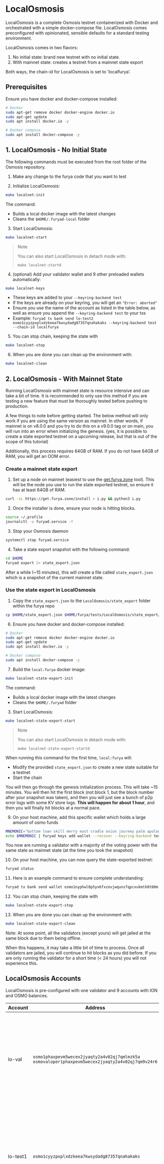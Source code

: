 # LocalOsmosis

LocalOsmosis is a complete Osmosis testnet containerized with Docker and orchestrated with a simple docker-compose file. LocalOsmosis comes preconfigured with opinionated, sensible defaults for a standard testing environment.

LocalOsmosis comes in two flavors:

1. No initial state: brand new testnet with no initial state. 
2. With mainnet state: creates a testnet from a mainnet state export

Both ways, the chain-id for LocalOsmosis is set to 'localfurya'.

## Prerequisites

Ensure you have docker and docker-compose installed:

```sh
# Docker
sudo apt-get remove docker docker-engine docker.io
sudo apt-get update
sudo apt install docker.io -y

# Docker compose
sudo apt install docker-compose -y
```

## 1. LocalOsmosis - No Initial State

The following commands must be executed from the root folder of the Osmosis repository.

1. Make any change to the furya code that you want to test

2. Initialize LocalOsmosis:

```bash
make localnet-init
```

The command:

- Builds a local docker image with the latest changes
- Cleans the `$HOME/.furyad-local` folder

3. Start LocalOsmosis:

```bash
make localnet-start
```

> Note
>
> You can also start LocalOsmosis in detach mode with:
>
> `make localnet-startd`

4. (optional) Add your validator wallet and 9 other preloaded wallets automatically:

```bash
make localnet-keys
```

- These keys are added to your `--keyring-backend test`
- If the keys are already on your keyring, you will get an `"Error: aborted"`
- Ensure you use the name of the account as listed in the table below, as well as ensure you append the `--keyring-backend test` to your txs
- Example: `furyad tx bank send lo-test2 osmo1cyyzpxplxdzkeea7kwsydadg87357qnahakaks --keyring-backend test --chain-id localfurya`

5. You can stop chain, keeping the state with

```bash
make localnet-stop
```

6. When you are done you can clean up the environment with:

```bash
make localnet-clean
```

## 2. LocalOsmosis - With Mainnet State

Running LocalOsmosis with mainnet state is resource intensive and can take a bit of time.
It is recommended to only use this method if you are testing a new feature that must be thoroughly tested before pushing to production.

A few things to note before getting started. The below method will only work if you are using the same version as mainnet. In other words,
if mainnet is on v8.0.0 and you try to do this on a v9.0.0 tag or on main, you will run into an error when initializing the genesis.
(yes, it is possible to create a state exported testnet on a upcoming release, but that is out of the scope of this tutorial)

Additionally, this process requires 64GB of RAM. If you do not have 64GB of RAM, you will get an OOM error.

### Create a mainnet state export

1. Set up a node on mainnet (easiest to use the [get.furya.zone](https://get.furya.zone) tool). This will be the node you use to run the state exported testnet, so ensure it has at least 64GB of RAM.

```sh
curl -sL https://get.furya.zone/install > i.py && python3 i.py
```

2. Once the installer is done, ensure your node is hitting blocks.

```sh
source ~/.profile
journalctl -u furyad.service -f
```

3. Stop your Osmosis daemon

```sh
systemctl stop furyad.service
```

4. Take a state export snapshot with the following command:

```sh
cd $HOME
furyad export 2> state_export.json
```

After a while (~15 minutes), this will create a file called `state_export.json` which is a snapshot of the current mainnet state.

### Use the state export in LocalOsmosis

1. Copy the `state_export.json` to the `LocalOsmosis/state_export` folder within the furya repo

```sh
cp $HOME/state_export.json $HOME/furya/tests/LocalOsmosis/state_export/
```

6. Ensure you have docker and docker-compose installed:

```sh
# Docker
sudo apt-get remove docker docker-engine docker.io
sudo apt-get update
sudo apt install docker.io -y

# Docker compose
sudo apt install docker-compose -y
```

7. Build the `local:furya` docker image:

```bash
make localnet-state-export-init
```

The command:

- Builds a local docker image with the latest changes
- Cleans the `$HOME/.furyad` folder

3. Start LocalOsmosis:

```bash
make localnet-state-export-start
```

> Note
>
> You can also start LocalOsmosis in detach mode with:
>
> `make localnet-state-export-startd`

When running this command for the first time, `local:furya` will:

- Modify the provided `state_export.json` to create a new state suitable for a testnet
- Start the chain

You will then go through the genesis initialization process. This will take ~15 minutes.
You will then hit the first block (not block 1, but the block number after your snapshot was taken), and then you will just see a bunch of p2p error logs with some KV store logs.
**This will happen for about 1 hour**, and then you will finally hit blocks at a normal pace.

9. On your host machine, add this specific wallet which holds a large amount of osmo funds

```sh
MNEMONIC="bottom loan skill merry east cradle onion journey palm apology verb edit desert impose absurd oil bubble sweet glove shallow size build burst effort"
echo $MNEMONIC | furyad keys add wallet --recover --keyring-backend test
```

You now are running a validator with a majority of the voting power with the same state as mainnet state (at the time you took the snapshot)

10. On your host machine, you can now query the state-exported testnet:

```sh
furyad status
```

11. Here is an example command to ensure complete understanding:

```sh
furyad tx bank send wallet osmo1nyphwl8p5yx6fxzevjwqunsfqpcxukmtk8t60m 10000000uosmo --chain-id testing1 --keyring-backend test
```

12. You can stop chain, keeping the state with

```bash
make localnet-state-export-stop
```

13. When you are done you can clean up the environment with:

```bash
make localnet-state-export-clean
```

Note: At some point, all the validators (except yours) will get jailed at the same block due to them being offline.

When this happens, it may take a little bit of time to process. Once all validators are jailed, you will continue to hit blocks as you did before.
If you are only running the validator for a short time (< 24 hours) you will not experience this.

## LocalOsmosis Accounts

LocalOsmosis is pre-configured with one validator and 9 accounts with ION and OSMO balances.

| Account   | Address                                                                                                | Mnemonic                                                                                                                                                                   |
|-----------|--------------------------------------------------------------------------------------------------------|----------------------------------------------------------------------------------------------------------------------------------------------------------------------------|
| lo-val    | `osmo1phaxpevm5wecex2jyaqty2a4v02qj7qmlmzk5a`<br/>`osmovaloper1phaxpevm5wecex2jyaqty2a4v02qj7qm9v24r6` | `satisfy adjust timber high purchase tuition stool faith fine install that you unaware feed domain license impose boss human eager hat rent enjoy dawn`                    |
| lo-test1  | `osmo1cyyzpxplxdzkeea7kwsydadg87357qnahakaks`                                                          | `notice oak worry limit wrap speak medal online prefer cluster roof addict wrist behave treat actual wasp year salad speed social layer crew genius`                       |
| lo-test2  | `osmo18s5lynnmx37hq4wlrw9gdn68sg2uxp5rgk26vv`                                                          | `quality vacuum heart guard buzz spike sight swarm shove special gym robust assume sudden deposit grid alcohol choice devote leader tilt noodle tide penalty`              |
| lo-test3  | `osmo1qwexv7c6sm95lwhzn9027vyu2ccneaqad4w8ka`                                                          | `symbol force gallery make bulk round subway violin worry mixture penalty kingdom boring survey tool fringe patrol sausage hard admit remember broken alien absorb`        |
| lo-test4  | `osmo14hcxlnwlqtq75ttaxf674vk6mafspg8xwgnn53`                                                          | `bounce success option birth apple portion aunt rural episode solution hockey pencil lend session cause hedgehog slender journey system canvas decorate razor catch empty` |
| lo-test5  | `osmo12rr534cer5c0vj53eq4y32lcwguyy7nndt0u2t`                                                          | `second render cat sing soup reward cluster island bench diet lumber grocery repeat balcony perfect diesel stumble piano distance caught occur example ozone loyal`        |
| lo-test6  | `osmo1nt33cjd5auzh36syym6azgc8tve0jlvklnq7jq`                                                          | `spatial forest elevator battle also spoon fun skirt flight initial nasty transfer glory palm drama gossip remove fan joke shove label dune debate quick`                  |
| lo-test7  | `osmo10qfrpash5g2vk3hppvu45x0g860czur8ff5yx0`                                                          | `noble width taxi input there patrol clown public spell aunt wish punch moment will misery eight excess arena pen turtle minimum grain vague inmate`                       |
| lo-test8  | `osmo1f4tvsdukfwh6s9swrc24gkuz23tp8pd3e9r5fa`                                                          | `cream sport mango believe inhale text fish rely elegant below earth april wall rug ritual blossom cherry detail length blind digital proof identify ride`                 |
| lo-test9  | `osmo1myv43sqgnj5sm4zl98ftl45af9cfzk7nhjxjqh`                                                          | `index light average senior silent limit usual local involve delay update rack cause inmate wall render magnet common feature laundry exact casual resource hundred`       |
| lo-test10 | `osmo14gs9zqh8m49yy9kscjqu9h72exyf295afg6kgk`                                                          | `prefer forget visit mistake mixture feel eyebrow autumn shop pair address airport diesel street pass vague innocent poem method awful require hurry unhappy shoulder`     |

## Tests

### Software-upgrade test

To test a software upgrade, you can use the `submit_upgrade_proposal.sh` script located in the `scripts/` folder. This script automatically creates a proposal to upgrade the software to the specified version and votes "yes" on the proposal. Once the proposal passes and the upgrade height is reached, you can update your localfurya instance to use the new version.

#### Usage 

To use the script:

1. make sure you have a running LocalOsmosis instance

2. run the following command:

```bash
./scripts/submit_upgrade_proposal.sh <upgrade version>
```

Replace `<upgrade version>` with the version of the software you want to upgrade to, for example. If no version is specified, the script will default to `v15` version.

The script does the following:

- Creates an upgrade proposal with the specified version and description.
- Votes "yes" on the proposal.

#### Upgrade

Once the upgrade height is reached, you need to update your `localfurya` instance to use the new software. 

There are two ways to do this:

1. Change the image in the `docker-compose.yml` file to use the new version, and then restart LocalOsmosis using `make localnet-start`. For example:

```yaml
services:
  furyad:
    image: <NEW_IMAGE_I_WANT_TO_USE>
    # All this needs to be commented to don't build the image with local changes
    # 
    # build:
    #     context: ../../
    #     dockerfile: Dockerfile
    #     args:
    #     RUNNER_IMAGE: alpine:3.17
    #     GO_VERSION: 1.20
```

2. Checkout the Osmosis repository to a different `ref` that includes the new version, and then rebuild and restart LocalOsmosis using `make localnet-start`. Make sure to don't delete your `~/.furyad-local` folder.

## FAQ

Q: How do I enable pprof server in localfurya?

A: everything but the Dockerfile is already configured. Since we use a production Dockerfile in localfurya, we don't want to expose the pprof server there by default. As a result, if you would like to use pprof, make sure to add `EXPOSE 6060` to the Dockerfile and rebuild the localfurya image.
